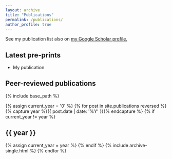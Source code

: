 ```yaml
---
layout: archive
title: "Publications"
permalink: /publications/
author_profile: true
---
```


See my publication list also on <u><a href="https://scholar.google.com/citations?user=mo8ddGYAAAAJ">my Google Scholar profile</a>.</u>

## Latest pre-prints

* My publication

## Peer-reviewed publications

{% include base_path %}

{% assign current_year = '0' %}
{% for post in site.publications reversed %}
  {% capture year %}{{ post.date | date: '%Y' }}{% endcapture %}
  {% if current_year != year %} 
    <h2 id="{{ year | slugify }}" class="archive__subtitle" itemprop="headline">{{ year }}</h2>
    {% assign current_year = year %}
  {% endif %}
  {% include archive-single.html %}
{% endfor %}
